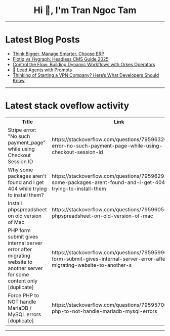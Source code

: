 <h1 align="center">Hi 👋, I'm Tran Ngoc Tam</h1>

---

# Latest Blog Posts 
<!-- BLOG-POST-LIST:START -->
- [Think Bigger. Manage Smarter. Choose ERP](https://dev.to/bhavesh_gangani_/think-bigger-manage-smarter-choose-erp-2049)
- [Flotiq vs Hygraph: Headless CMS Guide 2025](https://dev.to/flotiq/flotiq-vs-hygraph-headless-cms-guide-2025-1o5)
- [Control the Flow: Building Dynamic Workflows with Orkes Operators](https://dev.to/orkes/control-the-flow-building-dynamic-workflows-with-orkes-operators-2fo9)
- [🧠 Lead Agents with Prompts](https://dev.to/imaginex/lead-agents-with-prompts-2mpc)
- [Thinking of Starting a VPN Company? Here’s What Developers Should Know](https://dev.to/muhammad_shoaib_558e597e2/thinking-of-starting-a-vpn-company-heres-what-developers-should-know-506j)
<!-- BLOG-POST-LIST:END -->

---

# Latest stack oveflow activity
<table>
  <tr><th>Title</th><th>Link</th></tr>
  <!-- STACKOVERFLOW:START --><tr><td>Stripe error: &quot;No such payment_page&quot; while using Checkout Session ID</td><td>https://stackoverflow.com/questions/79596320/stripe-error-no-such-payment-page-while-using-checkout-session-id</td></tr><tr><td>Why some packages aren&#39;t found and I get 404 while trying to install them?</td><td>https://stackoverflow.com/questions/79596292/why-some-packages-arent-found-and-i-get-404-while-trying-to-install-them</td></tr><tr><td>Install phpspreadsheet on old version of Mac</td><td>https://stackoverflow.com/questions/79596055/install-phpspreadsheet-on-old-version-of-mac</td></tr><tr><td>PHP form submit gives internal server error after migrating website to another server for some content only [duplicate]</td><td>https://stackoverflow.com/questions/79595990/php-form-submit-gives-internal-server-error-after-migrating-website-to-another-s</td></tr><tr><td>Force PHP to NOT handle MariaDB / MySQL errors [duplicate]</td><td>https://stackoverflow.com/questions/79595700/force-php-to-not-handle-mariadb-mysql-errors</td></tr><!-- STACKOVERFLOW:END -->
</table>

---



